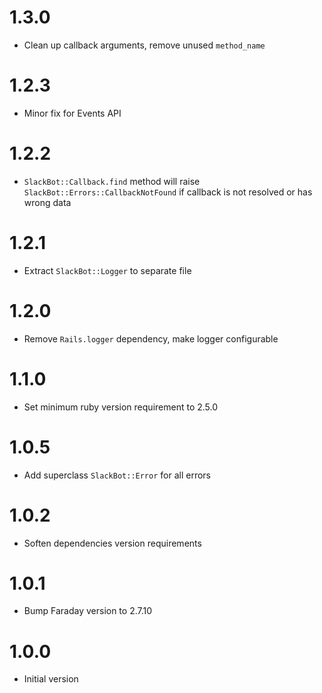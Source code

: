 # 1.3.0

* Clean up callback arguments, remove unused `method_name`

# 1.2.3

* Minor fix for Events API

# 1.2.2

* `SlackBot::Callback.find` method will raise `SlackBot::Errors::CallbackNotFound` if callback is not resolved or has wrong data

# 1.2.1

* Extract `SlackBot::Logger` to separate file

# 1.2.0

* Remove `Rails.logger` dependency, make logger configurable

# 1.1.0

* Set minimum ruby version requirement to 2.5.0

# 1.0.5

* Add superclass `SlackBot::Error` for all errors

# 1.0.2

* Soften dependencies version requirements

# 1.0.1

* Bump Faraday version to 2.7.10

# 1.0.0

* Initial version

